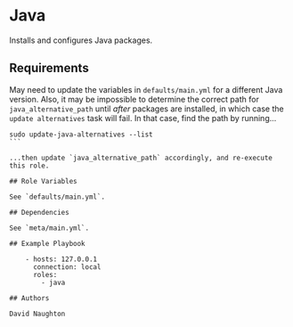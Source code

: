 # Java

Installs and configures Java packages. 

## Requirements

May need to update the variables in `defaults/main.yml` for a different Java version.
Also, it may be impossible to determine the correct path for `java_alternative_path` until _after_ packages are
installed, in which case the `update alternatives` task will fail. In that case, find the path by running...

````
sudo update-java-alternatives --list
```

...then update `java_alternative_path` accordingly, and re-execute this role.

## Role Variables

See `defaults/main.yml`.

## Dependencies

See `meta/main.yml`.

## Example Playbook

    - hosts: 127.0.0.1
      connection: local
      roles:
        - java

## Authors

David Naughton
